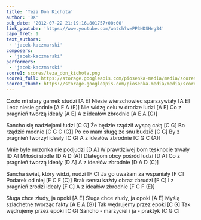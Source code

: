 ```yaml
---
title: 'Teza Don Kichota'
author: 'DX'
pub_date: '2012-07-22 21:19:16.801757+00:00'
link_youtube: 'https://www.youtube.com/watch?v=PP3NDSHrg34'
capo_fret: 1
text_authors:
 - 'jacek-kaczmarski'
composers:
 - 'jacek-kaczmarski'
performers:
 - 'jacek-kaczmarski'
score1: scores/teza_don_kichota.png
score1_full: https://storage.googleapis.com/piosenka-media/media/scores/teza_don_kichota.png
score1_thumb: https://storage.googleapis.com/piosenka-media/media/scores/teza_don_kichota.png.180x0_q85_upscale.jpg
---
```


Czoło mi stary garnek studzi [A E]
Niesie wierzchowiec sparszywiały [A E]
Lecz niesie godnie [A E A (E)]
Nie widzę celu w drodze ludzi [A E]
Co z pragnień tworzą ideały [A E]
A z ideałów zbrodnie [A E A (G)]

Sancho się nadziejami łudzi [C G]
Że będzie rządził wyspą całą [C G]
Bo rządzić modnie [C G C (G)]
Po co mam sługę ze snu budzić [C G]
By z pragnień tworzył ideały [C G]
A z ideałów zbrodnie [C G C (A)]

Mnie byle mrzonka nie podjudzi [D A]
W prawdziwej bom tęsknocie trwały [D A]
Miłości siodle [D A D (A)]
Dlategom obcy pośród ludzi [D A]
Co z pragnień tworzą ideały [D A]
A z ideałów zbrodnie [D A D (C)]

Sancha świat, który widzi, nudzi [F C]
Ja go uważam za wspaniały [F C]
Podarek od niej [F C F (C)]
Brak sensu każdy obraz zbrudzi [F C]
I z pragnień zrodzi ideały [F C]
A z ideałów zbrodnie [F C F (E)]

Sługa chce złudy, ja opoki [A E]
Sługa chce złudy, ja opoki [A E]
Myślą szlachetne tworząc fakty [A E A (G)]
Tak wędrujemy przez epoki [C G]
Tak wędrujemy przez epoki [C G]
Sancho - marzyciel i ja - praktyk [C G C]